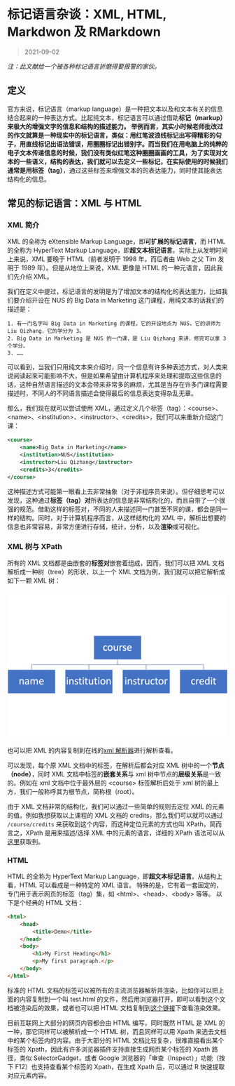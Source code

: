 # 标记语言杂谈：XML, HTML, Markdwon 及 RMarkdown

> 2021-09-02

*注：此文献给一个被各种标记语言折磨得要报警的家伙。*

## 定义

官方来说，标记语言（markup language）是一种把文本以及和文本有关的信息结合起来的一种表达方式。比起纯文本，标记语言可以通过借助**标记（markup）**来极大的增强文字的信息和结构的描述能力。
举例而言，其实小时候老师批改过的作文就算是一种现实中的标记语言，类似：用红笔波浪线标记出写得精彩的句子，用直线标记出语法错误，用圈圈标记出错别字。而当我们在用电脑上的纯粹的电子文本传递信息的时候，我们没有类似红笔这种圈圈画画的工具，为了实现对文本的一些语义，结构的表达，我们就可以去定义一些标记，在实际使用的时候我们通常是用**标签（tag）**，通过这些标签来增强文本的的表达能力，同时使其能表达结构化的信息。

## 常见的标记语言：XML 与 HTML

### XML 简介

XML 的全称为 eXtensible Markup Language，即**可扩展的标记语言**，而 HTML 的全称为 HyperText Markup Language，即**超文本标记语言**。实际上从发明时间上来说，XML 要晚于 HTML（前者发明于 1998 年，而后者由 Web 之父 Tim 发明于 1989 年）。但是从地位上来说，XML 更像是 HTML 的一种元语言，因此我们先介绍 XML。

我们在定义中提过，标记语言的发明是为了增加文本的结构化的表达能力，比如我们要介绍开设在 NUS 的 Big Data in Marketing 这门课程，用纯文本的话我们的描述是：

```
1. 有一门名字叫 Big Data in Marketing 的课程，它的开设地点为 NUS，它的讲师为 Liu Qizhang，它的学分为 3。
2. Big Data in Marketing 是 NUS 的一门课，是 Liu Qizhang 来讲，修完可以拿 3 个学分。
3. ……
```

可以看到，当我们只用纯文本来介绍时，同一个信息有许多种表述方式，对人类来说阅读起来可能影响不大，但是如果希望由计算机程序来处理和提取这些信息的话，这种自然语言描述的文本会带来非常多的麻烦，尤其是当存在许多门课程需要描述时，不同人的不同语言描述会使得最后的信息表达变得杂乱无章。

那么，我们现在就可以尝试使用 XML，通过定义几个标签（tag）：&lt;course&gt;、&lt;name&gt;、&lt;institution&gt;、&lt;instructor&gt;、&lt;credits&gt;，我们可以来重新介绍这门课：
```xml
<course>
    <name>Big Data in Marketing</name>
    <institution>NUS</institution>
    <instructor>Liu Qizhang</instructor>
    <credits>3</credits>
</course>
```

这种描述方式可能第一眼看上去非常抽象（对于非程序员来说）。但仔细思考可以发现，这种通过**标签（tag）对**所表达的信息是非常结构化的，而且自带了一个很强的规范。借助这样的标签对，不同的人来描述同一门甚至不同的课，都会是同一样的结构。同时，对于计算机程序而言，从这样结构化的 XML 中，解析出想要的信息也非常容易，非常方便进行存储，统计，分析，以及**渲染**或可视化。

### XML 树与 XPath

所有的 XML 文档都是由嵌套的**标签对**嵌套着组成，因而，我们可以把 XML 文档解析成一种树（tree）的形状，以上一个 XML 文档为例，我们就可以把它解析成如下一颗 XML 树：

![xml tree](../img/xml-tree.png)

也可以把 XML 的内容复制到在线的[xml 解析器](https://jsonformatter.org/xml-parser)进行解析查看。

可以发现，每个原 XML 文档中的标签，在解析后都会对应 XML 树中的一个**节点（node）**，同时 XML 文档中标签的**嵌套关系**与 xml 树中节点的**层级关系**是一致的。例如在 xml 文档中位于最外层的 &lt;course&gt; 标签解析后处于 xml 树的最上方，我们一般称呼其为根节点，简称根（root）。

由于 XML 文档非常的结构化，我们可以通过一些简单的规则去定位 XML 的元素的值。例如我想获取以上课程的 XML 文档的 credits，那么我们可以就可以通过 `/course/credits` 来获取到这个内容，而这种定位元素的方式也叫 XPath，简而言之，XPath 是用来描述/选择 XML 中的元素的语言，详细的 XPath 语法可以从[这里](https://www.w3schools.com/xml/xpath_syntax.asp)获取到。

### HTML

HTML 的全称为 HyperText Markup Language，即**超文本标记语言**。从结构上看，HTML 可以看成是一种特定的 XML 语言。
特殊的是，它有着一套固定的，专门用于表示网页的标签（tag）集，如 &lt;html&gt;、&lt;head&gt;、&lt;body&gt; 等等。
以下是个经典的 HTML 文档：

```html
<html>
    <head>
        <title>Demo</title>
    </head>
    <body>
        <h1>My First Heading</h1>
        <p>My first paragraph.</p>
    </body>
</html>
```

标准的 HTML 文档的标签可以被所有的主流浏览器解析并渲染，比如你可以把上面的内容复制到一个叫 test.html 的文件，然后用浏览器打开，即可以看到这个文档被渲染后的效果，或者也可以把 HTML 文档复制到[这个链接](https://www.w3schools.com/html/tryit.asp?filename=tryhtml_basic_document)下查看渲染效果。

目前互联网上大部分的网页内容都会由 HTML 编写，同时既然 HTML 是 XML 的一种，那它同样可以被解析成一个 HTML 树，而且同样可以用 Xpath 来选去文档中的某个标签内的内容。由于大部分的 HTML 文档比较复杂，很难直接看出某个标签的 Xpath，因此有许多浏览器插件支持直接生成网页某个标签的 Xpath 路径，类似 SelectorGadget，或者 Google 浏览器的「审查（Inspect）」功能（按下 F12）也支持查看某个标签的 Xpath，在生成 Xpath 后，可以通过 R 快速提取对应元素内容。


